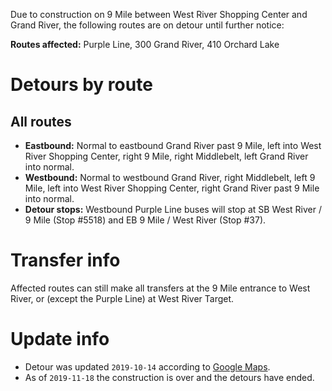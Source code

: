 Due to construction on 9 Mile between West River Shopping Center and Grand River, the following routes are on detour until further notice:

**Routes affected:** Purple Line, 300 Grand River, 410 Orchard Lake

# Detours by route

## All routes
* **Eastbound:** Normal to eastbound Grand River past 9 Mile, left into West River Shopping Center, right 9 Mile, right Middlebelt, left Grand River into normal.
* **Westbound:** Normal to westbound Grand River, right Middlebelt, left 9 Mile, left into West River Shopping Center, right Grand River past 9 Mile into normal.
* **Detour stops:** Westbound Purple Line buses will stop at SB West River / 9 Mile (Stop #5518) and EB 9 Mile / West River (Stop #37).

# Transfer info
Affected routes can still make all transfers at the 9 Mile entrance to West River, or (except the Purple Line) at West River Target.

# Update info
* Detour was updated `2019-10-14` according to [Google Maps](https://www.google.com/maps/@42.4554123,-83.348679,17z/data=!5m1!1e1).
* As of `2019-11-18` the construction is over and the detours have ended.
